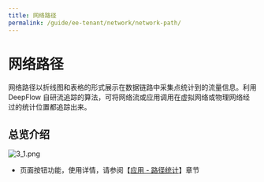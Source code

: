 ```yaml
---
title: 网络路径
permalink: /guide/ee-tenant/network/network-path/
---
```


# 网络路径

网络路径以折线图和表格的形式展示在数据链路中采集点统计到的流量信息。利用 DeepFlow 自研流追踪的算法，可将网络流或应用调用在虚拟网络或物理网络经过的统计位置都追踪出来。

## 总览介绍

![3_1.png](https://yunshan-guangzhou.oss-cn-beijing.aliyuncs.com/pub/pic/20230920650ac4cf837e7.png)

- 页面按钮功能，使用详情，请参阅【[应用 - 路径统计](../application/service-statistics/)】章节
